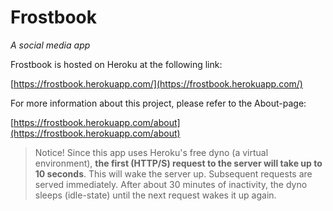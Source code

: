 # Frostbook
*A social media app*

Frostbook is hosted on Heroku at the following link:

[https://frostbook.herokuapp.com/](https://frostbook.herokuapp.com/)

For more information about this project, please refer to the About-page:

[https://frostbook.herokuapp.com/about](https://frostbook.herokuapp.com/about)

> Notice! Since this app uses Heroku's free dyno (a virtual environment), **the first (HTTP/S) request to the server will take up to 10 seconds**. This will wake the server up. Subsequent requests are served immediately. After about 30 minutes of inactivity, the dyno sleeps (idle-state) until the next request wakes it up again.
